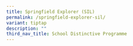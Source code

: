 ```yaml
---
title: Springfield Explorer (SIL)
permalink: /springfield-explorer-sil/
variant: tiptap
description: ""
third_nav_title: School Distinctive Programme
---
```

